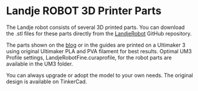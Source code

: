# Landje ROBOT 3D Printer Parts

The Landje robot consists of several 3D printed parts.
You can download the .stl files for these parts directly from the [LandjeRobot](https://github.com/reddipped/LandjeRobot/) GitHub repository.

The parts shown on the [blog](http://reddipped.com) or in the guides are printed on a Ultimaker 3 using original Ultimaker PLA and PVA filament for best results. Optimal UM3 Profile settings, LandjeRobotFine.curaprofile, for the robot parts are available in the UM3 folder.

You can always upgrade or adopt the model to your own needs. The original design is available on TinkerCad.

